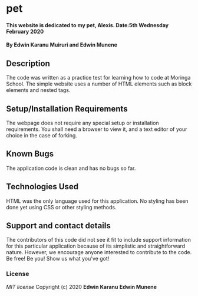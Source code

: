# pet
#### This website is dedicated to my pet, Alexis.  Date:5th Wednesday February 2020

#### By **Edwin Karanu Muiruri and Edwin Munene**

## Description
The code was written as a practice test for learning how to code at Moringa School. The simple website uses a number of HTML elements such as block elements and nested tags.

## Setup/Installation Requirements
The webpage does not require any special setup or installation requirements. You shall need a browser to view it, and a text editor of your choice in the case of forking.

## Known Bugs
The application code is clean and has no bugs so far.

## Technologies Used
 HTML was the only language used for this application. No styling has been done yet using CSS or other styling methods.
## Support and contact details
The contributors of this code did not see it fit to include support information for this particular application because of its simplistic and straightforward nature. However, we encourage anyone interested to contribute to the code. Be free! Be you! Show us what you've got!
### License
*MIT license*
Copyright (c) 2020 **Edwin Karanu** 
                   **Edwin Munene**
  
